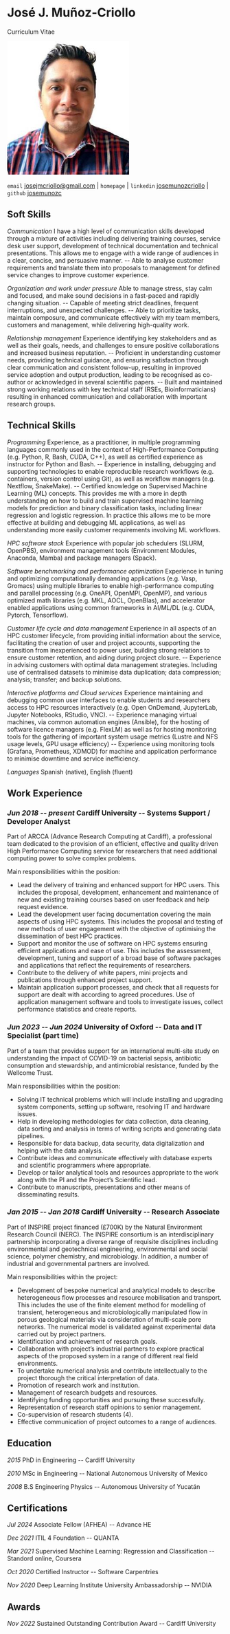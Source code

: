 # José J. Muñoz-Criollo

Curriculum Vitae

![](myphoto.jpg)

`email`    [josejmcriollo@gmail.com](mailto:josejmcriollo@gmail.com) |
`homepage` [](example.com) |
`linkedin` [josemunozcriollo](https://www.linkedin.com/in/josemunozcriollo%20) |
`github`   [josemunozc](https://github.com/josemunozc)

## Soft Skills

*Communication* I have a high level of communication skills developed through a mixture of activities including delivering training courses, service desk user support, development of technical documentation and technical presentations. This allows me to engage with a wide range of audiences in a clear, concise, and persuasive manner. -- Able to analyse customer requirements and translate them into proposals to management for defined service changes to improve customer experience.

*Organization and work under pressure* Able to manage stress, stay calm and focused, and make sound decisions in a fast-paced and rapidly changing situation. -- Capable of meeting strict deadlines, frequent interruptions, and unexpected challenges. -- Able to prioritize tasks, maintain composure, and communicate effectively with my team members, customers and management, while delivering high-quality work.

*Relationship management* Experience identifying key stakeholders and as well as their goals, needs, and challenges to ensure positive collaborations and increased business reputation. -- Proficient in understanding customer needs, providing technical guidance, and ensuring satisfaction through clear communication and consistent follow-up, resulting in improved service adoption and output production, leading to be recognised as co-author or acknowledged in several scientific papers. -- Built and maintained strong working relations with key technical staff (RSEs, Bioinformaticians) resulting in enhanced communication and collaboration with important research groups.

## Technical Skills

*Programming* Experience, as a practitioner, in multiple programming languages commonly used in the context of High-Performance Computing (e.g. Python, R, Bash, CUDA, C++), as well as certified experience as instructor for Python and Bash. -- Experience in installing, debugging and supporting technologies to enable reproducible research workflows (e.g. containers, version control using Git), as well as workflow managers (e.g. Nextflow, SnakeMake). -- Certified knowledge on Supervised Machine Learning (ML) concepts. This provides me with a more in depth understanding on how to build and train supervised machine learning models for prediction and binary classification tasks, including linear regression and logistic regression. In practice this allows me to be more effective at building and debugging ML applications, as well as understanding more easily customer requirements involving ML workflows.

*HPC software stack* Experience with popular job schedulers (SLURM, OpenPBS), environment management tools (Environment Modules, Anaconda, Mamba) and package managers (Spack).

*Software benchmarking and performance optimization* Experience in tuning and optimizing computationally demanding applications (e.g. Vasp, Gromacs) using multiple libraries to enable high-performance computing and parallel processing (e.g. OneAPI, OpenMPI, OpenMP), and various optimized math libraries (e.g. MKL, AOCL, OpenBlas), and accelerator enabled applications using common frameworks in AI/ML/DL (e.g. CUDA, Pytorch, Tensorflow).

*Customer life cycle and data management* Experience in all aspects of an HPC customer lifecycle, from providing initial information about the service, facilitating the creation of user and project accounts, supporting the transition from inexperienced to power user, building strong relations to ensure customer retention, and aiding during project closure.
-- Experience in advising customers with optimal data management strategies. Including use of centralised datasets to minimise data duplication; data compression; analysis; transfer; and backup solutions.

*Interactive platforms and Cloud services* Experience maintaining and debugging common user interfaces to enable students and researchers access to HPC resources interactively (e.g. Open OnDemand, JupyterLab, Jupyter Notebooks, RStudio, VNC). -- Experience managing virtual machines, via common automation engines (Ansible), for the hosting of software licence managers (e.g. FlexLM) as well as for hosting monitoring tools for the gathering of important system usage metrics (Lustre and NFS usage levels, GPU usage efficiency) -- Experience using monitoring tools (Grafana, Prometheus, XDMOD) for machine and application performance to minimise downtime and service inefficiency.


*Languages* Spanish (native), English (fluent)

## Work Experience

### *Jun 2018 -- present* Cardiff University -- Systems Support / Developer Analyst

Part of ARCCA (Advance Research Computing at Cardiff), a professional team dedicated to the provision of an efficient, effective and quality driven High Performance Computing service for researchers that need additional computing power to solve complex problems.

Main responsibilities within the position:

- Lead the delivery of training and enhanced support for HPC users. This includes the proposal, development, enhancement and maintenance of new and existing training courses based on user feedback and help request evidence.
- Lead the development user facing documentation covering the main aspects of using HPC systems. This includes the proposal and testing of new methods of user engagement with the objective of optimising the dissemination of best HPC practices.
- Support and monitor the use of software on HPC systems ensuring efficient applications and ease of use. This includes the assessment, development, tuning and support of a broad base of software packages and applications that reflect the   requirements of researchers.
- Contribute to the delivery of white papers, mini projects and publications through enhanced project support.
- Maintain application support processes, and check that all requests for support are dealt with according to agreed procedures. Use of application management software and tools to investigate issues, collect performance statistics and create reports.

### *Jun 2023 -- Jun 2024* University of Oxford -- Data and IT Specialist (part time)

Part of a team that provides support for an international multi-site study on understanding the impact of COVID-19 on bacterial sepsis, antibiotic consumption and stewardship, and antimicrobial resistance, funded by the Wellcome Trust.

Main responsibilities within the position:

- Solving IT technical problems which will include installing and upgrading system components, setting up software, resolving IT and hardware issues.
- Help in developing methodologies for data collection, data cleaning, data sorting and analysis in terms of writing scripts and generating data pipelines.
- Responsible for data backup, data security, data digitalization and helping with the data analysis.
- Contribute ideas and communicate effectively with database experts and scientific programmers where appropriate.
- Develop or tailor analytical tools and resources appropriate to the work along with the PI and the Project’s Scientific lead.
- Contribute to manuscripts, presentations and other means of disseminating results.

### *Jan 2015 -- Jan 2018* Cardiff University -- Research Associate
Part of INSPIRE project financed (£700K) by the Natural Environment Research Council (NERC). The INSPIRE consortium is an interdisciplinary partnership incorporating a diverse range of requisite disciplines including environmental and geotechnical engineering, environmental and social science, polymer chemistry, and microbiology. In addition, a number of industrial and governmental partners are involved.

Main responsibilities within the project:

- Development of bespoke numerical and analytical models to describe heterogeneous flow processes and resource mobilisation and transport. This includes the use of the finite element method for modelling of transient, heterogeneous and microbiologically manipulated flow in porous geological materials via consideration of multi-scale pore networks. The numerical model is validated against experimental data carried out by project partners.
- Identification and achievement of research goals.
- Collaboration with project’s industrial partners to explore practical aspects of the proposed system in a range of different real field environments.
- To undertake numerical analysis and contribute intellectually to the project thorough the critical interpretation of data.
- Promotion of research work and institution.
- Management of research budgets and resources.
- Identifying funding opportunities and pursuing these successfully.
- Representation of research staff opinions to senior management.
- Co-supervision of research students (4).
- Effective communication of project outcomes to a range of audiences.

## Education

*2015* PhD in Engineering -- Cardiff University

*2010* MSc in Engineering -- National Autonomous University of Mexico

*2008* B.S Engineering Physics -- Autonomous University of Yucatán



## Certifications

*Jul 2024* Associate Fellow (AFHEA) -- Advance HE

*Dec 2021* ITIL 4 Foundation -- QUANTA

*Mar 2021* Supervised Machine Learning: Regression and Classification -- Standord online, Coursera

*Oct 2020* Certified Instructor -- Software Carpentries

*Nov 2020* Deep Learning Institute University Ambassadorship -- NVIDIA

## Awards

*Nov 2022* Sustained Outstanding Contribution Award -- Cardiff University

